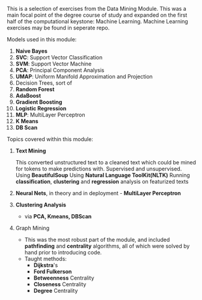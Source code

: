 This is a selection of exercises from the Data Mining Module. This was a main focal point of the degree course of study and expanded on the first half of the computational keystone: Machine Learning. Machine Learning exercises may be found in seperate repo.

Models used in this module:
1) **Naive Bayes**
2) **SVC**: Support Vector Classification
3) **SVM**: Support Vector Machine
4) **PCA**: Principal Component Analysis
5) **UMAP**: Uniform Manifold Approximation and Projection
6) Decision Trees, sort of
7) **Random Forest**
8) **AdaBoost**
9) **Gradient Boosting**
10) **Logistic Regression**
11) **MLP**: MultiLayer Perceptron
12) **K Means**
13) **DB Scan**

Topics covered within this module: 
1) **Text Mining**

   This converted unstructured text to a cleaned text which could be mined for tokens to make predictions with. Supervised and unsupervised.
   Using **BeautifulSoup**
   Using **Natural Language ToolKit(NLTK)**
   Running **classification**, **clustering** and **regression** analysis on featurized texts

  3) **Neural Nets**, in theory and in deployment
    - **MultiLayer Perceptron**
 
  4) **Clustering Analysis**
     - via **PCA, Kmeans, DBScan**
    
  5) Graph Mining
     - This was the most robust part of the module, and included **pathfinding** and **centrality** algorithms, all of which were solved by hand prior to introducing code.
     - Taught methods:
       - **Dijkstra**'s
       - **Ford Fulkerson**
       - **Betweenness** Centrality
       - **Closeness** Centrality
       - **Degree** Centrality
